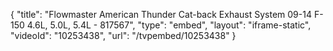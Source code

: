{
    "title": "Flowmaster American Thunder Cat-back Exhaust System 09-14 F-150 4.6L, 5.0L, 5.4L - 817567",
    "type": "embed",
    "layout": "iframe-static",
    "videoId": "10253438",
    "url": "\/tvpembed\/10253438"
}